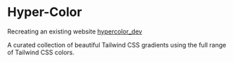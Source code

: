 # Hyper-Color

Recreating an existing website [hypercolor_dev](https://hypercolor.dev/)

A curated collection of beautiful Tailwind CSS gradients using the full range of Tailwind CSS colors.
